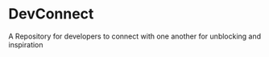 # DevConnect
A Repository for developers to connect with one another for unblocking and inspiration
